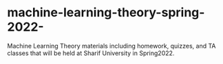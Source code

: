 # machine-learning-theory-spring-2022-
Machine Learning Theory materials including homework, quizzes, and TA classes that will be held at Sharif University in Spring2022.
